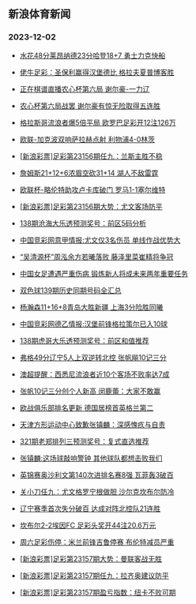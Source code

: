 ## 新浪体育新闻 
### 2023-12-02

+ [水花48分莱昂纳德23分哈登18+7 勇士力克快船](https://sports.sina.com.cn/basketball/nba/2023-12-01/doc-imzwnuqz7587565.shtml)

+ [佬牛足彩：圣保利赢得汉堡德比 格拉夫夏普博客胜](https://sports.sina.com.cn/l/2023-12-01/doc-imzwniyy4502021.shtml)

+ [正在棋谱直播农心杯第六局 谢尔豪-一力辽](https://sports.sina.com.cn/go/2023-12-01/doc-imzwnuqy0800761.shtml)

+ [农心杯第六局战罢 谢尔豪有惊无险取得五连胜](https://sports.sina.com.cn/go/2023-12-01/doc-imzwnywx7512112.shtml)

+ [格拉斯哥流浪者爆5倍平局 欧罗巴足彩开12注126万](https://sports.sina.com.cn/l/2023-12-01/doc-imzwncta4609224.shtml)

+ [欧联-加克波双响萨拉赫点射 利物浦4-0林茨](https://sports.sina.com.cn/g/pl/2023-12-01/doc-imzwncte9171049.shtml)

+ [[新浪彩票]足彩第23156期任九：兰斯主胜不稳](https://sports.sina.com.cn/l/2023-12-01/doc-imzwncth1085739.shtml)

+ [詹姆斯21+12+6浓眉空砍31+14 湖人不敌雷霆](https://sports.sina.com.cn/basketball/nba/2023-12-01/doc-imzwnqhy8983086.shtml)

+ [欧联杯-略伦特助攻卢卡库破门 罗马1-1塞尔维特](https://sports.sina.com.cn/g/seriea/2023-12-01/doc-imzwniza9042529.shtml)

+ [[新浪彩票]足彩第23156期大势：尤文客场防平](https://sports.sina.com.cn/l/2023-12-01/doc-imzwncti7862400.shtml)

+ [138期沧海大乐透预测奖号：前区5码分析](https://sports.sina.com.cn/l/2023-12-01/doc-imzwnyws4207856.shtml)

+ [中国竞彩网意甲情报:尤文仅3名伤员 单线作战优势大](https://sports.sina.com.cn/l/2023-12-01/doc-imzwnuqw8890078.shtml)

+ [“吴清源杯”周泓余方若曦落败  藤泽里菜崔精将争冠](https://sports.sina.com.cn/go/2023-12-01/doc-imzwnqia0892658.shtml)

+ [中国女足遭遇严重伤病 锻炼新人将成未来两年重要任务](https://sports.sina.com.cn/china/2023-12-01/doc-imzwnuqz7600627.shtml)

+ [双色球139期历史同期号码全汇总](https://sports.sina.com.cn/l/2023-12-01/doc-imzwnqia0881672.shtml)

+ [杨瀚森11+16+8青岛大胜新疆 上海3分险胜同曦](https://sports.sina.com.cn/basketball/cba/2023-12-01/doc-imzwpruq0437052.shtml)

+ [中国竞彩网德乙情报:汉堡前锋格拉策尔已入10球](https://sports.sina.com.cn/l/2023-12-01/doc-imzwnuqu4332010.shtml)

+ [138期虎哥大乐透预测奖号：前区和值推荐](https://sports.sina.com.cn/l/2023-12-01/doc-imzwnyws4208462.shtml)

+ [弗格49分辽宁5人上双逆转北控 张帆飚10记三分](https://sports.sina.com.cn/basketball/cba/2023-12-01/doc-imzwprun8491649.shtml)

+ [澳超提醒：西悉尼流浪者近10个客场不败率达7成](https://sports.sina.com.cn/l/2023-12-01/doc-imzwnuqu4331317.shtml)

+ [张帆10记三分创个人新高 闵鹿蕾：大家不敢赢](https://sports.sina.com.cn/basketball/cba/2023-12-01/doc-imzwpruq0449087.shtml)

+ [欧战俱乐部排名更新 德国居榜首英格兰第二](https://sports.sina.com.cn/global/others/2023-12-01/doc-imzwnqic7668963.shtml)

+ [天津方形运动中心致歉张镇麟：深感愧疚与自责](https://sports.sina.com.cn/basketball/cba/2023-12-01/doc-imzwpruq0456314.shtml)

+ [321期老郑排列三预测奖号：复式直选推荐](https://sports.sina.com.cn/l/2023-12-01/doc-imzwnuqz7594688.shtml)

+ [张镇麟:这场球敲响警钟 其他球队都想击败我们](https://sports.sina.com.cn/basketball/cba/2023-12-01/doc-imzwprur7229029.shtml)

+ [英锦赛奥沙利文第140次进排名赛8强 瓦菲轰3破百](https://sports.sina.com.cn/others/snooker/2023-12-01/doc-imzwnize1004095.shtml)

+ [关小刀任九：尤文格罗宁根做胆 沙尔克坎布尔防冷](https://sports.sina.com.cn/l/2023-12-01/doc-imzwnyww0723905.shtml)

+ [辽宁赛季首次失分破百 达成对阵北控队21连胜](https://sports.sina.com.cn/basketball/cba/2023-12-01/doc-imzwpruq0450875.shtml)

+ [坎布尔2-2埃因FC 足彩头奖开44注20.6万元](https://sports.sina.com.cn/l/2023-12-02/doc-imzwqnxy3493702.shtml)

+ [周六足彩伤停：米兰前锋吉鲁停赛 布伦特减员严重](https://sports.sina.com.cn/l/2023-12-01/doc-imzwpfev7409408.shtml)

+ [[新浪彩票]足彩第23157期大势：曼联客战无胜](https://sports.sina.com.cn/l/2023-12-02/doc-imzwqnxy3485736.shtml)

+ [[新浪彩票]足彩第23157期任九：拉齐奥建议防平](https://sports.sina.com.cn/l/2023-12-02/doc-imzwqnyf6792725.shtml)

+ [[新浪彩票]足彩第23157期盈亏指数：纽卡不败可期](https://sports.sina.com.cn/l/2023-12-02/doc-imzwqnya8045802.shtml)


